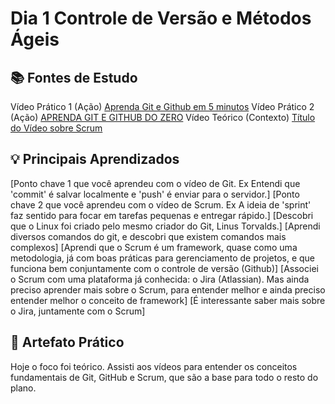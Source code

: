 # Dia 1 Controle de Versão e Métodos Ágeis

## 📚 Fontes de Estudo

   Vídeo Prático 1 (Ação) [Aprenda Git e Github em 5 minutos](https://www.youtube.com/watch?v=-l4Aa8wef8s)
   Vídeo Prático 2 (Ação) [APRENDA GIT E GITHUB DO ZERO](https://www.youtube.com/watch?v=pyM5QLS2h6M)
   Vídeo Teórico (Contexto) [Título do Vídeo sobre Scrum](https://www.youtube.com/watch?v=XfvQWnRgxG0)

## 💡 Principais Aprendizados

   [Ponto chave 1 que você aprendeu com o vídeo de Git. Ex Entendi que 'commit' é salvar localmente e 'push' é enviar para o servidor.]
   [Ponto chave 2 que você aprendeu com o vídeo de Scrum. Ex A ideia de 'sprint' faz sentido para focar em tarefas pequenas e entregar rápido.]
   [Descobri que o Linux foi criado pelo mesmo criador do Git, Linus Torvalds.]
   [Aprendi diversos comandos do git, e descobri que existem comandos mais complexos]
   [Aprendi que o Scrum é um framework, quase como uma metodologia, já com boas práticas para gerenciamento de projetos, e que funciona bem conjuntamente com o controle de versão (Github)]
   [Associei o Scrum com uma plataforma já conhecida: o Jira (Atlassian). Mas ainda preciso aprender mais sobre o Scrum, para entender melhor e ainda preciso entender melhor o conceito de framework]
   [É interessante saber mais sobre o Jira, juntamente com o Scrum]

## 🚀 Artefato Prático

   Hoje o foco foi teórico. Assisti aos vídeos para entender os conceitos fundamentais de Git, GitHub e Scrum, que são a base para todo o resto do plano.
